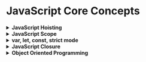 # JavaScript Core Concepts

<!------------------------------------------------------
## ####     JAVASCRIPT HOISTING   #######
-------------------------------------------------------->

<details>
<summary><b> JavaScript Hoisting</b></summary>

<b>Hoisting:</b>
JavaScript engine working way is basically called hoisting.
JavaScript engine works in two step.
JavaScript Code will run line by line. Hoisting is JavaScript's default behavior of moving declarations to the top of the current scope.
Hoisting applies to variable declarations and to function declarations.
Because of this, JavaScript functions can be called before they are declared:<br>

**Creational step**  it declarer variable and assign value undefined to each variable whether it is assigned or not. It will not look for its value.
For the function it will take the reference of function. It will not execute anything. <br><br>
**Executional Step**  it will look for execution and look for values for variable. If it found variables got its value it will print that. Otherwise it will print undefined.
For function it will look for its call. where the function is called it will go for that.  it will go line by line. when it will found one more function is called in a function it will go for that one and skip others.

**Note**: To avoid error declare variables at the top of the document.

```JavaScript
// Example of Hoisting.

func(); // Function is called before creation. But it will execute properly.
console.log(a = 30); // variable is printed before declaration.
var a; // Variable is declared after using it.
function func(){ /// function is created after it is used.

  a(); // a function is called inside a function. it will go for it and skip the line below.
  console.log('this is a primary function');
};

function a(){ // this function is called on another function;
  console.log('this is a nested function');
};

newFunc(); // it will return undefined
let newFunc = one; // function assigned to a variable.
function one(){
  console.log('new function');
};
newFunc(); // it will return its real value.


// Hoisting in variables with let and var
console.log(a); // give an error.
let a; // a is declared to undefined;
console.log(a);
a = 'bangladesh'; // a is assigned a value;
console.log(a);

console.log(b); // b is declared to undefined;
var b = 'bangladesh'; // b is assigned a value;
console.log(b);
```

**Note**: For details on printing priority look at scope Example underneath this.

</details>

<!------------------------------------------------------
## #######     JAVASCRIPT SCOPE  #######
-------------------------------------------------------->

<details>
<summary><b> JavaScript Scope </b></summary>
<b>Scope</b> is Block {}. A variable or a function can be remembered, accessed  or called from where that is scope. Scope determines the accessibility of variables, objects, and functions from different parts of the code.
<br><br>

**Lexical Scope**:
 JavaScript Compiler tokenize every word variable, valued and functions that's called **_Lexim_**
 When Compiler start leximing Compiler fix scope for every variable, values, functions. This core scoping concept is called **_Lexical Scope_**. <br><br>
**Scope Chain**:  scope chain is relational scope.
Relation between scopes like  parents, child, siblings is scope chain.
scope chain means maintain a chain between parents, child and siblings.

```JavaScript
// Example of scope chain.

      var a = 11;
      function A(){

          var b = 12;

          function B(){
            var c = 23;
            console.log(c); // Printed Third c->23
            // Whatever Scope Parent A Has That will Automatically handed over to its child.
            // D() can be called from A(), SO it can be called from Here too
            D(c); // Printed Fourth c-> 23 + a->11 = 34;
          };

          function C(){
            var d = 56;
            console.log(d); // Printed Fifth d->56;
            // Whatever Scope Parent A Has That will Automatically handed over to its child.
            // D() can be called from A(), SO it can be called from Here too
            D(d); // Printed Seventh d->56 + a->11 = 67;
          };


          console.log(b);  // Printed First. b->12
          D(b); // Printed Second b->12 + a->11 = 23;
          B(); // Printed Third c->23
          C(); // Printed Fifth d->56;
      };

      function D(n){
        let r =  n + a;
        console.log(r);
      };
      A();

      // SCOP IN JAVASCRIPT
      // A => a, b, B(), C(), D(), A();
      // B => a, b, c, C(), B(), D(), A();
      // C => a, b, d, C(), B(), D(), A();
      // D => a, n, A(), D();
      // Result => 12, 23, 23, 34, 56,67
```

</details>

<!------------------------------------------------------
## ##     var, let, const Strict Mode   ########
-------------------------------------------------------->

<details>
<summary><b> var, let, const, strict mode</b></summary>

```JavaScript

```

</details>

<!------------------------------------------------------
#######     JAVASCRIPT CLOSURE     ######
-------------------------------------------------------->

<details>
<summary><b> JavaScript Closure</b></summary>

**_Closure:_** Closure is when function is able to remember and access its lexical scope even When the function executing outside of its lexical scope.
A closure is  a function having access to the parent scope, even after the parent function has closed.

```JavaScript
// Example of Closure.
var a = (function(){
  var counter = 1;
  return function(){
    return counter++;
  }
})(); // Self Invokable Function.
console.log(a()); // return 1
console.log(a()); // return 2
console.log(a()); // return 3var a = 20; // Store a as a global scope


var f = function(){
  var b = 10;

  function d(){
    var c = 30;
      let one =  a + b + c; // store b as its closure
      console.log(one);

      function g(){
            let d = 40;
            let two = a + b + c + d; // store b & c as its closure.
            console.log(two);

                 function h(){
                     let l = 40;
                     let three = a + b + d + l;
                     // store a, b, c, d as clousure. thought c is not used.
                     // c is coming here from d(). when collect data from g() , c is Automatically coming.
                     console.log(three);

                         function i(){
                             let k = 40;
                             let four = a + b + d + c;
                             // store b , d, c as closure.
                             // l is skipped cos l is not used here.
                             console.log(four);
                         }
                         i();
                         console.dir(i);
                 }
                 h();
                 console.dir(h);
      }
      g();
      console.dir(g);
  }
  d();
  console.dir(d);
}
f();
console.dir(f);



(function() { // self invokable function
  var a = 20;
  var b = 10;

  var sum = function() {
    return a + b;
  };
  console.log(sum()); //value  a = 20, b = 10;
  console.dir(sum); // took the reference a = 30, b = 40; though it is changed letter. but it got it before changed.

  a = 30;
  b = 40;
  console.log(sum()); //value a = 30, b = 40;
  console.dir(sum); //took the variable reference
})();

for(let i = 0; i <= 4; i++){
  const one = () => {
    console.log(i);
  }
  one();
  console.dir(one);
};
for(let i = 0; i < 3; i++){
  const one = () => {
    console.log(i);
  }
  console.log(i); // here let i is block scope.
  console.dir(one);
  // when it run first time i = 0, second time i = 1; and third i = 2;
  // everytime i got new value and new i variable is declaring.
  setTimeout(one, 2000);
}
console.log('after for loop');
for(var a = 0; a < 3; a++){
  const one = () => {
    console.log(a);
  }

  console.log(a); // here var a is global scope.
  console.dir(one);
  // when it run every time a got its reference value. the last changed value.
  setTimeout(one, 2000);
}
console.log('after for loop');
```

</details>

<!------------------------------------------------------
## #######     OBJECT ORIENTED PROGRAMMING  #######
-------------------------------------------------------->

<details>
<summary><b>Object Oriented Programming</b></summary>
<br>
OOP is a programming diagram based on object. Basic concepts of OOP.
<a href="https://blog.10minuteschool.com/jhankar-mahbub-programminger-bolod-to-boss-oop/">Basic Concepts Of OOP in Bangla.</a><br><br>

__Object__: When we talk about OOP, the first thing comes in mind what is object. Object: Anything which takes multiple properties to describe is object. Like a person is a objet. How can you describe?  Name : sharif, Profession : web developer, Age : 27, Height : 5.10, eat ( rice, food, drink), work(eat, walk, write code, sleep, gossip). So when you want to describe anything - if that needs multiple things comes in mind to describe, that is an object. like book, car, mobile, computer, house etc; 
```javascript
class person{
        constructor(name, profession, age){
        this.name = name,
        this.profession = profession,
        this.age = age
        }
}
```
__Property__: Properties are like noun or adj what can describe any object. Any variables are properties in object.thing that can describe an object thats are property like name, profession, age, height.
<br>

__Methods__: Methods are like verb. When you wand to describe anything of object that is running and continue is methods. Functions are methods. Like person eat, walk, sleep, work that eat function, walk function, sleep function, work function. In OOP we will call it method.
<br>

__Class__: When using a pattern you will produce multiple object that is class. Like person is patten. a person has name, age, profession, height. this is pattern. Now sharif, remon, abrar, mahmud are object. all have their own name, age, profession, height and some extra thing. but the main pattern is same for all. this pattern is class.
<br>

__Abstraction__:
<br>

__Encapsulation__: 'আবদ্দ করা', 'নিজের ঘরের কি হয় তা অন্নকে জানতে না দিয়ে কাজ করা হল' Encapsulation. Its like capsule. We do not know what is inside. but we will give input that that will provide output.
<br>

__Inheritance__: 'উত্তরাধিকার', when we get something from parents and we can extend it by ourself that is inheritance. Like your father give your land. and you build a home for you on that land. This is called inheritance. in our example person is a pattern. when we extend it like sharif have his name, age, profession, height. But sharif may have some more property or methods. sharif can extend it. This process is Inheritance.<br>
<a href="http://habluderadda.com/concepts/oop/polymorphism.html"> More About Inheritance In Bangle</a>
<br>

__Polymorphism__: Means 'বহুরূপী', 'একটা কাজ অনেক ভাবে করা যায়। কিভাবে করল তা বেপার না। কাজ করাটা আসল। Thats call Polymorphism.
<br>

</details>
